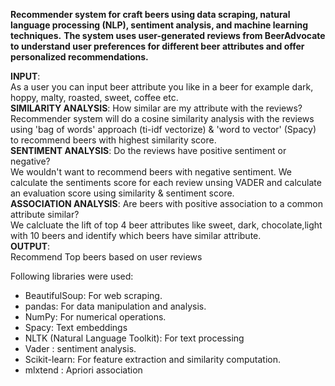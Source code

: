 __Recommender system for craft beers using data scraping, natural language processing (NLP), sentiment analysis, and machine learning techniques.__ __The system uses user-generated reviews from BeerAdvocate to understand user preferences for different beer attributes and offer personalized recommendations.__

__INPUT__:
  <br>As a user you can input beer attribute you like in a beer for example dark, hoppy, malty, roasted, sweet, coffee etc.<br>
__SIMILARITY ANALYSIS__: <span style="color🟪 ;"> How similar are my attribute with the reviews? </span>
  <br>  Recommender system will do a cosine similarity analysis with the reviews using 'bag of words' approach (ti-idf vectorize) & 'word to vector' (Spacy) to recommend beers with highest similarity score.<br>
__SENTIMENT ANALYSIS__:  <span style="color🟪 ;"> Do the reviews have positive sentiment or negative? </span> 
  <br>We wouldn't want to recommend beers with negative sentiment. We calculate the sentiments score for each review unsing VADER and calculate an evaluation score using similarity & sentiment score.<br>
__ASSOCIATION ANALYSIS__:<span style="color🟪 ;"> Are beers with positive association to a common attribute similar? </span>
  <br>  We calcluate the lift of top 4 beer attributes like sweet, dark, chocolate,light with 10 beers and identify which beers have similar attribute.<br>
__OUTPUT__: 
<br>Recommend Top beers based on user reviews<br>



Following libraries were used:

- BeautifulSoup: For web scraping.
- pandas: For data manipulation and analysis.
- NumPy: For numerical operations.
- Spacy: Text embeddings
- NLTK (Natural Language Toolkit): For text processing
- Vader : sentiment analysis.
- Scikit-learn: For feature extraction and similarity computation.
- mlxtend : Apriori association
